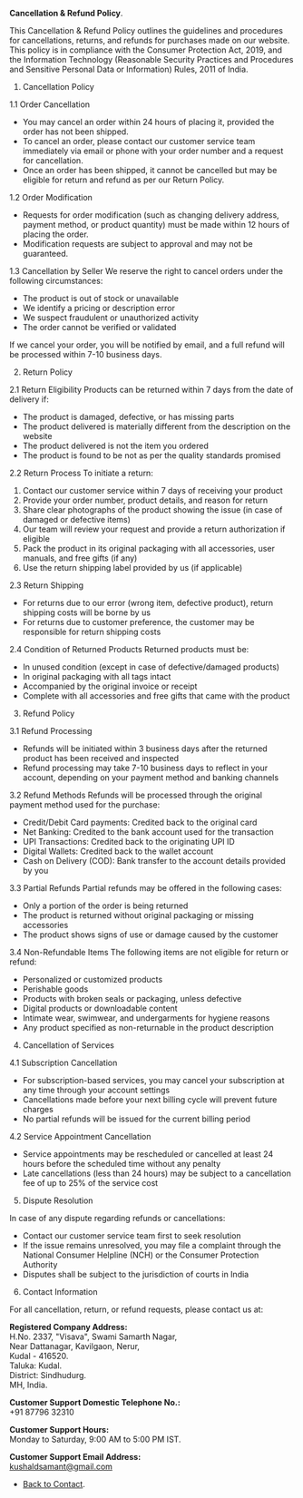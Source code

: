 **Cancellation & Refund Policy**.

This Cancellation & Refund Policy outlines the guidelines and procedures for cancellations, returns, and refunds for purchases made on our website. This policy is in compliance with the Consumer Protection Act, 2019, and the Information Technology (Reasonable Security Practices and Procedures and Sensitive Personal Data or Information) Rules, 2011 of India.

1. Cancellation Policy

1.1 Order Cancellation
- You may cancel an order within 24 hours of placing it, provided the order has not been shipped.
- To cancel an order, please contact our customer service team immediately via email or phone with your order number and a request for cancellation.
- Once an order has been shipped, it cannot be cancelled but may be eligible for return and refund as per our Return Policy.

1.2 Order Modification
- Requests for order modification (such as changing delivery address, payment method, or product quantity) must be made within 12 hours of placing the order.
- Modification requests are subject to approval and may not be guaranteed.

1.3 Cancellation by Seller
We reserve the right to cancel orders under the following circumstances:
- The product is out of stock or unavailable
- We identify a pricing or description error
- We suspect fraudulent or unauthorized activity
- The order cannot be verified or validated

If we cancel your order, you will be notified by email, and a full refund will be processed within 7-10 business days.

2. Return Policy

2.1 Return Eligibility
Products can be returned within 7 days from the date of delivery if:
- The product is damaged, defective, or has missing parts
- The product delivered is materially different from the description on the website
- The product delivered is not the item you ordered
- The product is found to be not as per the quality standards promised

2.2 Return Process
To initiate a return:
1. Contact our customer service within 7 days of receiving your product
2. Provide your order number, product details, and reason for return
3. Share clear photographs of the product showing the issue (in case of damaged or defective items)
4. Our team will review your request and provide a return authorization if eligible
5. Pack the product in its original packaging with all accessories, user manuals, and free gifts (if any)
6. Use the return shipping label provided by us (if applicable)

2.3 Return Shipping
- For returns due to our error (wrong item, defective product), return shipping costs will be borne by us
- For returns due to customer preference, the customer may be responsible for return shipping costs

2.4 Condition of Returned Products
Returned products must be:
- In unused condition (except in case of defective/damaged products)
- In original packaging with all tags intact
- Accompanied by the original invoice or receipt
- Complete with all accessories and free gifts that came with the product

3. Refund Policy

3.1 Refund Processing
- Refunds will be initiated within 3 business days after the returned product has been received and inspected
- Refund processing may take 7-10 business days to reflect in your account, depending on your payment method and banking channels

3.2 Refund Methods
Refunds will be processed through the original payment method used for the purchase:
- Credit/Debit Card payments: Credited back to the original card
- Net Banking: Credited to the bank account used for the transaction
- UPI Transactions: Credited back to the originating UPI ID
- Digital Wallets: Credited back to the wallet account
- Cash on Delivery (COD): Bank transfer to the account details provided by you

3.3 Partial Refunds
Partial refunds may be offered in the following cases:
- Only a portion of the order is being returned
- The product is returned without original packaging or missing accessories
- The product shows signs of use or damage caused by the customer

3.4 Non-Refundable Items
The following items are not eligible for return or refund:
- Personalized or customized products
- Perishable goods
- Products with broken seals or packaging, unless defective
- Digital products or downloadable content
- Intimate wear, swimwear, and undergarments for hygiene reasons
- Any product specified as non-returnable in the product description

4. Cancellation of Services

4.1 Subscription Cancellation
- For subscription-based services, you may cancel your subscription at any time through your account settings
- Cancellations made before your next billing cycle will prevent future charges
- No partial refunds will be issued for the current billing period

4.2 Service Appointment Cancellation
- Service appointments may be rescheduled or cancelled at least 24 hours before the scheduled time without any penalty
- Late cancellations (less than 24 hours) may be subject to a cancellation fee of up to 25% of the service cost

5. Dispute Resolution

In case of any dispute regarding refunds or cancellations:
- Contact our customer service team first to seek resolution
- If the issue remains unresolved, you may file a complaint through the National Consumer Helpline (NCH) or the Consumer Protection Authority
- Disputes shall be subject to the jurisdiction of courts in India

6. Contact Information

For all cancellation, return, or refund requests, please contact us at:

**Registered Company Address:**  
H.No. 2337, "Visava", Swami Samarth Nagar,  
Near Dattanagar, Kavilgaon, Nerur,  
Kudal - 416520.  
Taluka: Kudal.  
District: Sindhudurg.  
MH, India.

**Customer Support Domestic Telephone No.:**  
+91 87796 32310

**Customer Support Hours:**  
Monday to Saturday, 9:00 AM to 5:00 PM IST.

**Customer Support Email Address:**  
kushaldsamant@gmail.com

- <a href="https://kushalsamant.github.io/contact.html">Back to Contact</a>.  